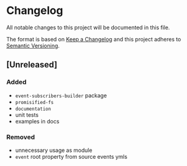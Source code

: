 # Changelog

All notable changes to this project will be documented in this file.

The format is based on [Keep a Changelog](http://keepachangelog.com/en/1.0.0/)
and this project adheres to [Semantic Versioning](http://semver.org/spec/v2.0.0.html).

## [Unreleased]
### Added
- `event-subscribers-builder` package
- `promisified-fs`
- `documentation`
- unit tests
- examples in docs

### Removed
- unnecessary usage as module
- `event` root property from source events ymls